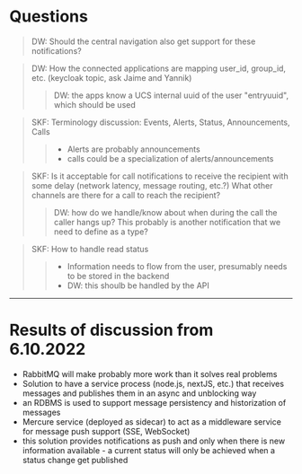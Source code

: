 # Questions

> DW: Should the central navigation also get support for these notifications?

> DW: How the connected applications are mapping user_id, group_id, etc. (keycloak topic, ask Jaime and Yannik)
  >> DW: the apps know a UCS internal uuid of the user "entryuuid", which should be used

> SKF: Terminology discussion: Events, Alerts, Status, Announcements, Calls
  >> - Alerts are probably announcements
  >> - calls could be a specialization of alerts/announcements

> SKF: Is it acceptable for call notifications to receive the recipient with some delay (network latency, message routing, etc.?) What other channels are there for a call to reach the recipient?
  >> DW: how do we handle/know about when during the call the caller hangs up? This probably is another notification that we need to define as a type?

> SKF: How to handle read status
  >> - Information needs to flow from the user, presumably needs to be stored in the backend
  >> - DW: this shoulb be handled by the API


---  
# Results of discussion from 6.10.2022

- RabbitMQ will make probably more work than it solves real problems
- Solution to have a service process (node.js, nextJS, etc.) that receives messages and publishes them in an async and unblocking way
- an RDBMS is used to support message persistency and historization of messages
- Mercure service (deployed as sidecar) to act as a middleware service for message push support (SSE, WebSocket)
- this solution provides notifications as push and only when there is new information available - a current status will only be achieved when a status change get published
